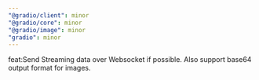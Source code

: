 ```yaml
---
"@gradio/client": minor
"@gradio/core": minor
"@gradio/image": minor
"gradio": minor
---
```


feat:Send Streaming data over Websocket if possible. Also support base64 output format for images. 
